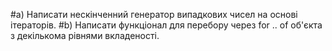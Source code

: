 #a) Написати нескінченний генератор випадкових чисел на основі ітераторів.
#b) Написати функціонал для перебору через for .. of об'єкта з декількома рівнями вкладеності.